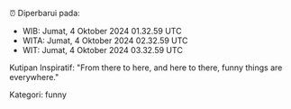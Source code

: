 ⏰ Diperbarui pada:
- WIB: Jumat, 4 Oktober 2024 01.32.59 UTC
- WITA: Jumat, 4 Oktober 2024 02.32.59 UTC
- WIT: Jumat, 4 Oktober 2024 03.32.59 UTC

Kutipan Inspiratif:
"From there to here, and here to there, funny things are everywhere."


Kategori: funny

